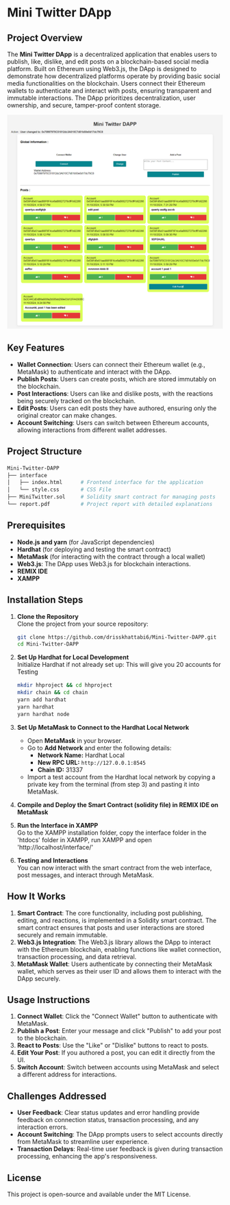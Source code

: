 # Mini Twitter DApp

## Project Overview

The **Mini Twitter DApp** is a decentralized application that enables users to publish, like, dislike, and edit posts on a blockchain-based social media platform. Built on Ethereum using Web3.js, the DApp is designed to demonstrate how decentralized platforms operate by providing basic social media functionalities on the blockchain. Users connect their Ethereum wallets to authenticate and interact with posts, ensuring transparent and immutable interactions. The DApp prioritizes decentralization, user ownership, and secure, tamper-proof content storage.

![DApp](img.png)

## Key Features

- **Wallet Connection**: Users can connect their Ethereum wallet (e.g., MetaMask) to authenticate and interact with the DApp.
- **Publish Posts**: Users can create posts, which are stored immutably on the blockchain.
- **Post Interactions**: Users can like and dislike posts, with the reactions being securely tracked on the blockchain.
- **Edit Posts**: Users can edit posts they have authored, ensuring only the original creator can make changes.
- **Account Switching**: Users can switch between Ethereum accounts, allowing interactions from different wallet addresses.

## Project Structure
``` bash
Mini-Twitter-DAPP
├── interface
│   ├── index.html      # Frontend interface for the application
│   └── style.css       # CSS File
├── MiniTwitter.sol     # Solidity smart contract for managing posts
└── report.pdf          # Project report with detailed explanations
```

## Prerequisites
- **Node.js and yarn** (for JavaScript dependencies)
- **Hardhat** (for deploying and testing the smart contract)
- **MetaMask** (for interacting with the contract through a local wallet)
- **Web3.js**: The DApp uses Web3.js for blockchain interactions.
- **REMIX IDE**
- **XAMPP**


## Installation Steps

1. **Clone the Repository**  
   Clone the project from your source repository:
   ```bash
   git clone https://github.com/drisskhattabi6/Mini-Twitter-DAPP.git
   cd Mini-Twitter-DAPP
   ```

3. **Set Up Hardhat for Local Development**  
   Initialize Hardhat if not already set up: This will give you 20 accounts for Testing
   ```bash
   mkdir hhproject && cd hhproject
   mkdir chain && cd chain
   yarn add hardhat
   yarn hardhat
   yarn hardhat node
   ```

4. **Set Up MetaMask to Connect to the Hardhat Local Network**  
   - Open **MetaMask** in your browser.
   - Go to **Add Network** and enter the following details:
     - **Network Name:** Hardhat Local
     - **New RPC URL:** `http://127.0.0.1:8545`
     - **Chain ID:** 31337
   - Import a test account from the Hardhat local network by copying a private key from the terminal (from step 3) and pasting it into MetaMask.

5. **Compile and Deploy the Smart Contract (solidity file) in REMIX IDE on MetaMask**  


7. **Run the Interface in XAMPP**  
   Go to the XAMPP installation folder, copy the interface folder in the 'htdocs' folder in XAMPP, run XAMPP and open 'http://localhost/interface/'

8. **Testing and Interactions**  
   You can now interact with the smart contract from the web interface, post messages, and interact through MetaMask.


## How It Works

1. **Smart Contract**: The core functionality, including post publishing, editing, and reactions, is implemented in a Solidity smart contract. The smart contract ensures that posts and user interactions are stored securely and remain immutable.
2. **Web3.js Integration**: The Web3.js library allows the DApp to interact with the Ethereum blockchain, enabling functions like wallet connection, transaction processing, and data retrieval.
3. **MetaMask Wallet**: Users authenticate by connecting their MetaMask wallet, which serves as their user ID and allows them to interact with the DApp securely.

## Usage Instructions

1. **Connect Wallet**: Click the "Connect Wallet" button to authenticate with MetaMask.
2. **Publish a Post**: Enter your message and click "Publish" to add your post to the blockchain.
3. **React to Posts**: Use the "Like" or "Dislike" buttons to react to posts.
4. **Edit Your Post**: If you authored a post, you can edit it directly from the UI.
5. **Switch Account**: Switch between accounts using MetaMask and select a different address for interactions.

## Challenges Addressed

- **User Feedback**: Clear status updates and error handling provide feedback on connection status, transaction processing, and any interaction errors.
- **Account Switching**: The DApp prompts users to select accounts directly from MetaMask to streamline user experience.
- **Transaction Delays**: Real-time user feedback is given during transaction processing, enhancing the app's responsiveness.

## License

This project is open-source and available under the MIT License.
